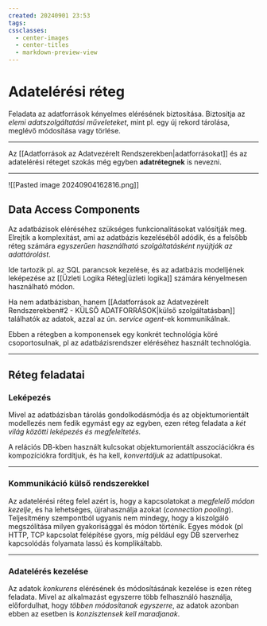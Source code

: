 ```yaml
---
created: 20240901 23:53
tags: 
cssclasses:
  - center-images
  - center-titles
  - markdown-preview-view
---
```


# Adatelérési réteg

Feladata az adatforrások kényelmes elérésének biztosítása. Biztosítja az *elemi adatszolgáltatási műveleteket*, mint pl. egy új rekord tárolása, meglévő módosítása vagy törlése.

---
Az [[Adatforrások az Adatvezérelt Rendszerekben|adatforrásokat]] és az adatelérési réteget szokás még egyben **adatrétegnek** is nevezni.
___

![[Pasted image 20240904162816.png]]

## Data Access Components

Az adatbázisok eléréséhez szükséges funkcionalitásokat valósítják meg. Elrejtik a komplexitást, ami az adatbázis kezeléséből adódik, és a felsőbb réteg számára *egyszerűen használható szolgáltatásként nyújtják az adattárolást*.

Ide tartozik pl. az SQL parancsok kezelése, és az adatbázis modelljének leképezése az [[Üzleti Logika Réteg|üzleti logika]] számára kényelmesen használható módon.

Ha nem adatbázisban, hanem [[Adatforrások az Adatvezérelt Rendszerekben#2 - KÜLSŐ ADATFORRÁSOK|külső szolgáltatásban]] találhatók az adatok, azzal az ún. *service agent*-ek kommunikálnak. 

Ebben a rétegben a komponensek egy konkrét technológia köré csoportosulnak, pl az adatbázisrendszer eléréséhez használt technológia.

---

## Réteg feladatai

### Leképezés

Mivel az adatbázisban tárolás gondolkodásmódja és az objektumorientált modellezés nem fedik egymást egy az egyben, ezen réteg feladata a *két világ közötti leképezés és megfeleltetés.*

A relációs DB-kben használt kulcsokat objektumorientált asszociációkra és kompozíciókra fordítjuk, és ha kell, *konvertáljuk* az adattípusokat.

---

### Kommunikáció külső rendszerekkel

Az adatelérési réteg felel azért is, hogy a kapcsolatokat a *megfelelő módon kezelje*, és ha lehetséges, újrahasználja azokat (*connection pooling*). Teljesítmény szempontból ugyanis nem mindegy, hogy a kiszolgáló megszólítása milyen gyakorisággal és módon történik. Egyes módok (pl HTTP, TCP kapcsolat felépítése gyors, míg például egy DB szerverhez kapcsolódás folyamata lassú és komplikáltabb.

---

### Adatelérés kezelése

Az adatok *konkurens* elérésének és módosításának kezelése is ezen réteg feladata. Mivel az alkalmazást egyszerre több felhasználó használja, előfordulhat, hogy *többen módosítanak egyszerre*, az adatok azonban ebben az esetben is *konzisztensek kell maradjanak*.



